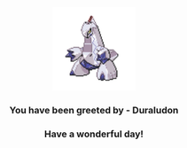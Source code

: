 <p align="center">
    <img src="https://raw.githubusercontent.com/PokeAPI/sprites/master/sprites/pokemon/884.png" width="150" height="150">
</p>
<h3 align="center">You have been greeted by - <b>Duraludon</b></h3>
<h3 align="center">Have a wonderful day!</h3>
